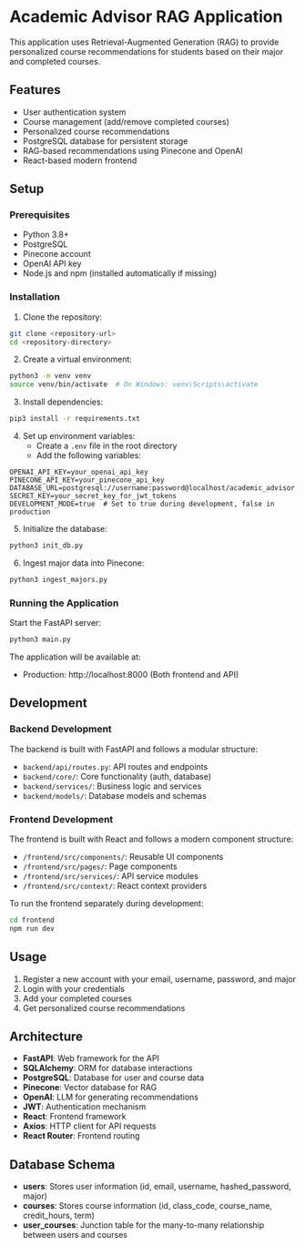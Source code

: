 # Academic Advisor RAG Application

This application uses Retrieval-Augmented Generation (RAG) to provide personalized course recommendations for students based on their major and completed courses.

## Features

- User authentication system
- Course management (add/remove completed courses)
- Personalized course recommendations
- PostgreSQL database for persistent storage
- RAG-based recommendations using Pinecone and OpenAI
- React-based modern frontend

## Setup

### Prerequisites

- Python 3.8+
- PostgreSQL
- Pinecone account
- OpenAI API key
- Node.js and npm (installed automatically if missing)

### Installation

1. Clone the repository:
```bash
git clone <repository-url>
cd <repository-directory>
```

2. Create a virtual environment:
```bash
python3 -m venv venv
source venv/bin/activate  # On Windows: venv\Scripts\activate
```

3. Install dependencies:
```bash
pip3 install -r requirements.txt
```

4. Set up environment variables:
   - Create a `.env` file in the root directory
   - Add the following variables:
```
OPENAI_API_KEY=your_openai_api_key
PINECONE_API_KEY=your_pinecone_api_key
DATABASE_URL=postgresql://username:password@localhost/academic_advisor
SECRET_KEY=your_secret_key_for_jwt_tokens
DEVELOPMENT_MODE=true  # Set to true during development, false in production
```

5. Initialize the database:
```bash
python3 init_db.py
```

6. Ingest major data into Pinecone:
```bash
python3 ingest_majors.py
```

### Running the Application

Start the FastAPI server:
```bash
python3 main.py
```

The application will be available at:
- Production: http://localhost:8000 (Both frontend and API)

## Development

### Backend Development
The backend is built with FastAPI and follows a modular structure:
- `backend/api/routes.py`: API routes and endpoints
- `backend/core/`: Core functionality (auth, database)
- `backend/services/`: Business logic and services
- `backend/models/`: Database models and schemas

### Frontend Development
The frontend is built with React and follows a modern component structure:
- `/frontend/src/components/`: Reusable UI components
- `/frontend/src/pages/`: Page components
- `/frontend/src/services/`: API service modules
- `/frontend/src/context/`: React context providers

To run the frontend separately during development:
```bash
cd frontend
npm run dev
```

## Usage

1. Register a new account with your email, username, password, and major
2. Login with your credentials
3. Add your completed courses
4. Get personalized course recommendations

## Architecture

- **FastAPI**: Web framework for the API
- **SQLAlchemy**: ORM for database interactions
- **PostgreSQL**: Database for user and course data
- **Pinecone**: Vector database for RAG
- **OpenAI**: LLM for generating recommendations
- **JWT**: Authentication mechanism
- **React**: Frontend framework
- **Axios**: HTTP client for API requests
- **React Router**: Frontend routing

## Database Schema

- **users**: Stores user information (id, email, username, hashed_password, major)
- **courses**: Stores course information (id, class_code, course_name, credit_hours, term)
- **user_courses**: Junction table for the many-to-many relationship between users and courses